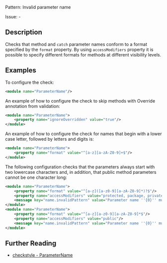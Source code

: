 Pattern: Invalid parameter name

Issue: -

## Description

Checks that method and `catch` parameter names conform to a format specified by the `format` property. By using `accessModifiers` property it is possible to specify different formats for methods at different visibility levels. 

## Examples

To configure the check: 


```xml
<module name="ParameterName"/>
```
        

An example of how to configure the check to skip methods with Override annotation from validation: 


```xml
<module name="ParameterName">
    <property name="ignoreOverridden" value="true"/>
</module>
```
 

An example of how to configure the check for names that begin with a lower case letter, followed by letters and digits is: 


```xml
<module name="ParameterName">
    <property name="format" value="^[a-z][a-zA-Z0-9]+$"/>
</module>
```
        

The following configuration checks that the parameters always start with two lowercase characters and, in addition, that public method parameters cannot be one character long: 


```xml
<module name="ParameterName">
    <property name="format" value="^[a-z]([a-z0-9][a-zA-Z0-9]*)?$"/>
    <property name="accessModifiers" value="protected, package, private"/>
    <message key="name.invalidPattern" value="Parameter name ''{0}'' must match pattern ''{1}''"/>
</module>
<module name="ParameterName">
    <property name="format" value="^[a-z][a-z0-9][a-zA-Z0-9]*$"/>
    <property name="accessModifiers" value="public"/>
    <message key="name.invalidPattern" value="Parameter name ''{0}'' must match pattern ''{1}''"/>
</module>
```

## Further Reading

* [checkstyle - ParameterName](http://checkstyle.sourceforge.net/config_naming.html#ParameterName)

